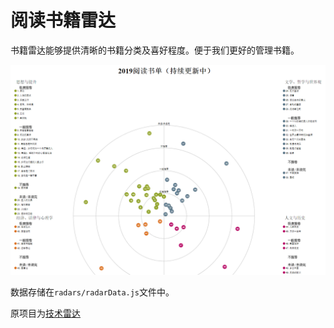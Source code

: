 # 阅读书籍雷达

书籍雷达能够提供清晰的书籍分类及喜好程度。便于我们更好的管理书籍。

![Technology Radar Sample](/book_list_2019.png?raw=true)

数据存储在`radars/radarData.js`文件中。

原项目为[技术雷达](https://github.com/bdargan/techradar)
